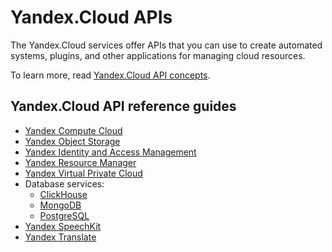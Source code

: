 # Yandex.Cloud APIs

The Yandex.Cloud services offer APIs that you can use to create automated systems, plugins, and other applications for managing cloud resources.

To learn more, read [Yandex.Cloud API concepts](../api-design-guide/).

## Yandex.Cloud API reference guides

- [Yandex Compute Cloud](../compute/api-ref/)
- [Yandex Object Storage](../storage/s3/)
- [Yandex Identity and Access Management](../iam/api-ref/)
- [Yandex Resource Manager](../resource-manager/api-ref/)
- [Yandex Virtual Private Cloud](../vpc/api-ref/)
- Database services:
   * [ClickHouse](../managed-clickhouse/api-ref/)
   * [MongoDB](../managed-mongodb/api-ref/)
   * [PostgreSQL](../managed-postgresql/api-ref/)
- [Yandex SpeechKit](../speechkit/)
- [Yandex Translate](../translate/)

